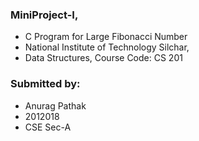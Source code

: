 ### MiniProject-I, 
- C Program for Large Fibonacci Number
- National Institute of Technology Silchar, 
- Data Structures, 
Course Code: CS 201

### Submitted by:
- Anurag Pathak
- 2012018
- CSE Sec-A